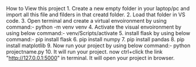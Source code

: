 How to View this project
    1. Create a new empty folder in your laptop/pc and import all this file and filders in that creatd folder.
    2. Load that folder in VS code.
    3. Open terminal and create a virtual envoironment by using command:- python -m venv venv
    4. Activate the visual envoironment by using below command:- venv/Scripts/activate
    5. install flask by using below command:- pip install flask
    6. pip install numpy
    7. pip install pandas
    8. pip install matplotlib
    9. Now run your project by using below command:- python projectname.py
    10. It will run your project. now ctrl+click the link "http://127.0.0.1:5000" in terminal. It will open your project in browser.
